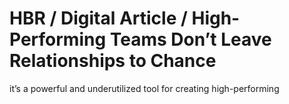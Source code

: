# HBR / Digital Article / High-Performing Teams Don’t Leave Relationships to Chance

it’s a powerful and underutilized tool for creating high-performing